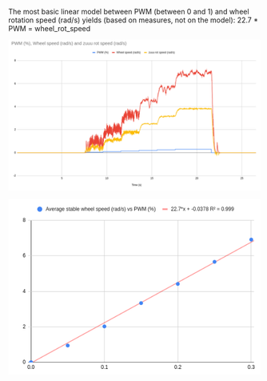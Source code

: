 The most basic linear model between PWM (between 0 and 1) and wheel rotation speed (rad/s) yields (based on measures, not on the model):
22.7 * PWM = wheel_rot_speed


![](2022-06-02-23-34-47.png)

![](2022-06-08-23-18-58.png)